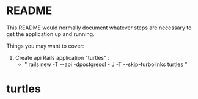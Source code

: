 # README

This README would normally document whatever steps are necessary to get the
application up and running.

Things you may want to cover:

1. Create api Rails application "turtles" :
    - " rails new -T --api -dpostgresql - J -T --skip-turbolinks turtles "
# turtles
